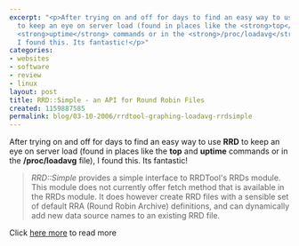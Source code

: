```yaml
---
excerpt: "<p>After trying on and off for days to find an easy way to use <strong>RRD</strong>
  to keep an eye on server load (found in places like the <strong>top</strong> and
  <strong>uptime</strong> commands or in the <strong>/proc/loadavg</strong> file),
  I found this. Its fantastic!</p>"
categories:
- websites
- software
- review
- linux
layout: post
title: RRD::Simple - an API for Round Robin Files
created: 1159887585
permalink: blog/03-10-2006/rrdtool-graphing-loadavg-rrdsimple
---
```

<p>After trying on and off for days to find an easy way to use <strong>RRD</strong> to keep an eye on server load (found in places like the <strong>top</strong> and <strong>uptime</strong> commands or in the <strong>/proc/loadavg</strong> file), I found this. Its fantastic!</p>
<!-- break -->  <blockquote>
<p><em>RRD::Simple</em> provides a simple interface to RRDTool's RRDs module. This module does not currently offer fetch method that is available in the RRDs module. It does however create RRD files with a sensible set of default RRA (Round Robin Archive) definitions, and can dynamically add new data source names to an existing RRD file.</p>
</blockquote>
<p>Click <a href="http://search.cpan.org/~nicolaw/RRD-Simple-1.43/" title="RRD Simple">here more</a> to read more</p>
